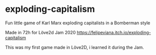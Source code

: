 # exploding-capitalism
Fun little game of Karl Marx exploding capitalists in a Bomberman style

Made in 72h for Löve2d Jam 2020
https://felipeviana.itch.io/exploding-capitalism

This was my first game made in Löve2D, i learned it during the Jam.

